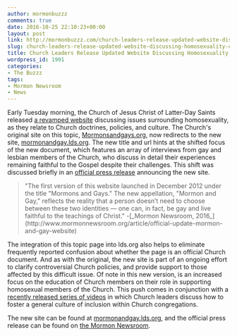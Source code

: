 ```yaml
---
author: mormonbuzzz
comments: true
date: 2016-10-25 22:10:23+00:00
layout: post
link: http://mormonbuzzz.com/church-leaders-release-updated-website-discussing-homosexuality-church/
slug: church-leaders-release-updated-website-discussing-homosexuality-church
title: Church Leaders Release Updated Website Discussing Homosexuality and the Church.
wordpress_id: 1991
categories:
- The Buzzz
tags:
- Mormon Newsroom
- News
---
```


Early Tuesday morning, the Church of Jesus Christ of Latter-Day Saints released [a revamped website](https://mormonandgay.lds.org/) discussing issues surrounding homosexuality, as they relate to Church doctrines, policies, and culture. The Church's original site on this topic, [Mormonsandgays.org](http://mormonsandgays.org), now redirects to the new site, [mormonandgay.lds.org](https://mormonandgay.lds.org/). The new title and url hints at the shifted focus of the new document, which features an array of interviews from gay and lesbian members of the Church, who discuss in detail their experiences remaining faithful to the Gospel despite their challenges. This shift was discussed briefly in an [official press release](http://www.mormonnewsroom.org/article/official-update-mormon-and-gay-website) announcing the new site.


<blockquote>"The first version of this website launched in December 2012 under the title "Mormons and Gays." The new appellation, "Mormon and Gay," reflects the reality that a person doesn’t need to choose between these two identities — one can, in fact, be gay and live faithful to the teachings of Christ." -[_Mormon Newsroom, 2016_](http://www.mormonnewsroom.org/article/official-update-mormon-and-gay-website)</blockquote>


The integration of this topic page into lds.org also helps to eliminate frequently reported confusion about whether the page is an official Church document. And as with the original, the new site is part of an ongoing effort to clarify controversial Church policies, and provide support to those affected by this difficult issue. Of note in this new version, is an increased focus on the education of Church members on their role in supporting homosexual members of the Church. This push comes in conjunction with a [recently released series of videos](https://www.lds.org/church/news/leaders-in-video-series-affirm-all-have-a-place-in-christs-church?) in which Church leaders discuss how to foster a general culture of inclusion within Church congregations.

The new site can be found at [mormonandgay.lds.org](https://mormonandgay.lds.org/), and the official press release can be found on [the Mormon Newsroom](http://www.mormonnewsroom.org/article/official-update-mormon-and-gay-website).
